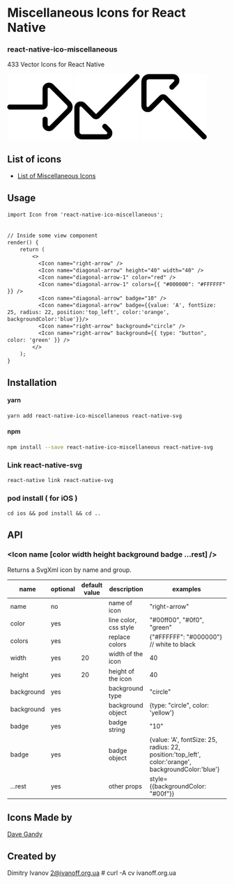 # Miscellaneous Icons for React Native

### react-native-ico-miscellaneous

433 Vector Icons for React Native

<img src="./static/right-arrow.png" alt="right-arrow" width="150" height="150"> <img src="./static/diagonal-arrow.png" alt="diagonal-arrow" width="150" height="150"> <img src="./static/diagonal-arrow-1.png" alt="diagonal-arrow-1" width="150" height="150">

## List of icons

- [List of Miscellaneous Icons](http://ico.simpleness.org/pack/miscellaneous)

## Usage

```
import Icon from 'react-native-ico-miscellaneous';


// Inside some view component
render() {
    return (
        <>
          <Icon name="right-arrow" />
          <Icon name="diagonal-arrow" height="40" width="40" />
          <Icon name="diagonal-arrow-1" color="red" />
          <Icon name="diagonal-arrow-1" colors={{ "#000000": "#FFFFFF" }} />
          <Icon name="diagonal-arrow" badge="10" />
          <Icon name="diagonal-arrow" badge={{value: 'A', fontSize: 25, radius: 22, position:'top_left', color:'orange', backgroundColor:'blue'}}/>
          <Icon name="right-arrow" background="circle" />
          <Icon name="right-arrow" background={{ type: "button", color: 'green' }} />
        </>
    );
}

```

## Installation

#### yarn

```bash
yarn add react-native-ico-miscellaneous react-native-svg
```

#### npm

```bash
npm install --save react-native-ico-miscellaneous react-native-svg
```

### Link react-native-svg

```bash
react-native link react-native-svg
```

### pod install ( for iOS )

```
cd ios && pod install && cd ..
```

## API

### <Icon name [color width height background badge ...rest] />

Returns a SvgXml icon by name and group.

 name | optional | default value | description | examples
------|----------|---------------|-------------|---------
name | no |  | name of icon | "right-arrow"
color | yes | | line color, css style | "#00ff00", "#0f0", "green"
colors | yes | | replace colors | {"#FFFFFF": "#000000"} // white to black
width | yes | 20 | width of the icon | 40
height | yes | 20 | height of the icon | 40
background | yes | | background type | "circle"
background | yes | | background object | {type: "circle", color: 'yellow'}
badge | yes | | badge string | "10"
badge | yes | | badge object | {value: 'A', fontSize: 25, radius: 22, position:'top_left', color:'orange', backgroundColor:'blue'}
...rest | yes | | other props | style={{backgroundColor: "#00f"}}

## Icons Made by

[Dave Gandy](https://www.flaticon.com/authors/dave-gandy)

## Created by

Dimitry Ivanov <2@ivanoff.org.ua> # curl -A cv ivanoff.org.ua
